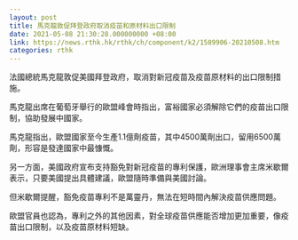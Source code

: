 ```yaml
---
layout: post
title: 馬克龍敦促拜登政府取消疫苗和原材料出口限制
date: 2021-05-08 21:30:28.000000000 +08:00
link: https://news.rthk.hk/rthk/ch/component/k2/1589906-20210508.htm
categories: rthk
---
```


法國總統馬克龍敦促美國拜登政府，取消對新冠疫苗及疫苗原材料的出口限制措施。

馬克龍出席在葡萄牙舉行的歐盟峰會時指出，富裕國家必須解除它們的疫苗出口限制，協助發展中國家。

馬克龍指出，歐盟國家至今生產1.1億劑疫苗，其中4500萬劑出口，留用6500萬劑，形容是發達國家中最慷慨。

另一方面，美國政府宣布支持豁免對新冠疫苗的專利保護，歐洲理事會主席米歇爾表示，只要美國提出具體建議，歐盟隨時準備與美國討論。

但米歇爾提醒，豁免疫苗專利不是萬靈丹，無法在短時間內解決疫苗供應問題。

歐盟官員也認為，專利之外的其他因素，對全球疫苗供應能否增加更加重要，像疫苗出口限制，以及疫苗原材料短缺。
